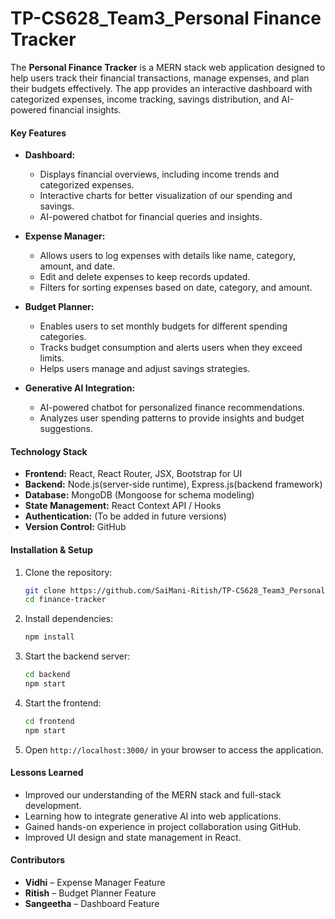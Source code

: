# TP-CS628_Team3_Personal Finance Tracker

 
The **Personal Finance Tracker** is a MERN stack web application designed to help users track their financial transactions, manage expenses, and plan their budgets effectively. The app provides an interactive dashboard with categorized expenses, income tracking, savings distribution, and AI-powered financial insights.  

#### **Key Features**  
- **Dashboard:**  
  - Displays financial overviews, including income trends and categorized expenses.  
  - Interactive charts for better visualization of our spending and savings.  
  - AI-powered chatbot for financial queries and insights.  

- **Expense Manager:**  
  - Allows users to log expenses with details like name, category, amount, and date.  
  - Edit and delete expenses to keep records updated.  
  - Filters for sorting expenses based on date, category, and amount.  

- **Budget Planner:**  
  - Enables users to set monthly budgets for different spending categories.  
  - Tracks budget consumption and alerts users when they exceed limits.  
  - Helps users manage and adjust savings strategies.  

- **Generative AI Integration:**  
  - AI-powered chatbot for personalized finance recommendations.  
  - Analyzes user spending patterns to provide insights and budget suggestions.  

#### **Technology Stack**  
- **Frontend:** React, React Router, JSX, Bootstrap for UI  
- **Backend:** Node.js(server-side runtime), Express.js(backend framework)
- **Database:** MongoDB (Mongoose for schema modeling)  
- **State Management:** React Context API / Hooks  
- **Authentication:** (To be added in future versions)  
- **Version Control:** GitHub  

#### **Installation & Setup** 

1. Clone the repository:  
   ```sh
   git clone https://github.com/SaiMani-Ritish/TP-CS628_Team3_Personal-Finance-Tracker.git
   cd finance-tracker
   ```
2. Install dependencies:  
   ```sh
   npm install
   ```
3. Start the backend server:  
   ```sh
   cd backend  
   npm start 
   ```
4. Start the frontend:  
   ```sh
   cd frontend  
   npm start  
   ```
5. Open `http://localhost:3000/` in your browser to access the application.  


#### **Lessons Learned**  
- Improved our understanding of the MERN stack and full-stack development.  
- Learning how to integrate generative AI into web applications.  
- Gained hands-on experience in project collaboration using GitHub.  
- Improved UI design and state management in React.  

#### **Contributors**  
- **Vidhi** – Expense Manager Feature  
- **Ritish** – Budget Planner Feature  
- **Sangeetha** – Dashboard Feature  


